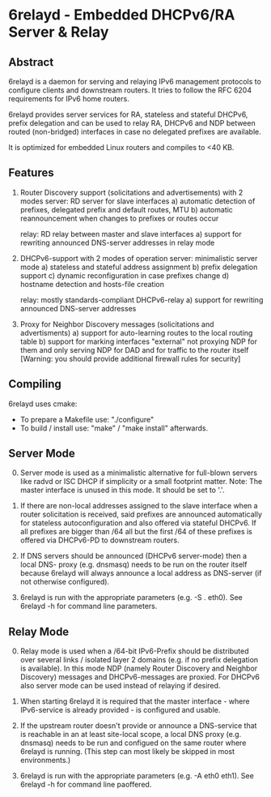 # 6relayd - Embedded DHCPv6/RA Server & Relay

## Abstract
6relayd is a daemon for serving and relaying IPv6 management protocols to
configure clients and downstream routers. It tries to follow the RFC 6204
requirements for IPv6 home routers.

6relayd provides server services for RA, stateless and stateful DHCPv6,
prefix delegation and can be used to relay RA, DHCPv6 and NDP between routed
(non-bridged) interfaces in case no delegated prefixes are available.

It is optimized for embedded Linux routers and compiles to <40 KB.


## Features

1. Router Discovery support (solicitations and advertisements) with 2 modes
   server:	RD server for slave interfaces
   a) automatic detection of prefixes, delegated prefix and default routes, MTU
   b) automatic reannouncement when changes to prefixes or routes occur

   relay:	RD relay between master and slave interfaces
   a) support for rewriting announced DNS-server addresses in relay mode
   
3. DHCPv6-support with 2 modes of operation
   server:	minimalistic server mode
   a) stateless and stateful address assignment
   b) prefix delegation support
   c) dynamic reconfiguration in case prefixes change
   d) hostname detection and hosts-file creation

   relay: 	mostly standards-compliant DHCPv6-relay
   a) support for rewriting announced DNS-server addresses
   
4. Proxy for Neighbor Discovery messages (solicitations and advertisments)
   a) support for auto-learning routes to the local routing table
   b) support for marking interfaces "external" not proxying NDP for them
      and only serving NDP for DAD and for traffic to the router itself
      [Warning: you should provide additional firewall rules for security]


## Compiling

6relayd uses cmake:
* To prepare a Makefile use:  "./configure" 
* To build / install use: "make" / "make install" afterwards.


## Server Mode

0. Server mode is used as a minimalistic alternative for full-blown servers
   like radvd or ISC DHCP if simplicity or a small footprint matter.
   Note: The master interface is unused in this mode. It should be set to '.'.

1. If there are non-local addresses assigned to the slave interface when a
   router solicitation is received, said prefixes are announced automatically
   for stateless autoconfiguration and also offered via stateful DHCPv6.
   If all prefixes are bigger than /64 all but the first /64 of these prefixes
   is offered via DHCPv6-PD to downstream routers.

2. If DNS servers should be announced (DHCPv6 server-mode) then a local DNS-
   proxy (e.g. dnsmasq) needs to be run on the router itself because 6relayd
   will always announce a local address as DNS-server (if not otherwise
   configured).

3. 6relayd is run with the appropriate parameters (e.g. -S . eth0).
   See 6relayd -h for command line parameters.


## Relay Mode

0. Relay mode is used when a /64-bit IPv6-Prefix should be distributed over
   several links / isolated layer 2 domains (e.g. if no prefix delegation
   is available). In this mode NDP (namely Router Discovery and Neighbor
   Discovery) messages and DHCPv6-messages are proxied. For DHCPv6 also
   server mode can be used instead of relaying if desired.

1. When starting 6relayd it is required that the master interface - where
   IPv6-service is already provided - is configured and usable.
   
2. If the upstream router doesn't provide or announce a DNS-service that is
   reachable in an at least site-local scope, a local DNS proxy (e.g. dnsmasq)
   needs to be run and configued on the same router where 6relayd is running.
   (This step can most likely be skipped in most environments.)
   
3. 6relayd is run with the appropriate parameters (e.g. -A eth0 eth1).
   See 6relayd -h for command line paoffered.